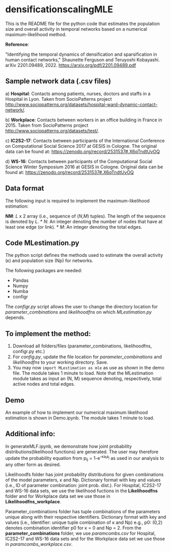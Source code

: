 # densificationscalingMLE
This is the README file for the python code that estimates the population size and overall activity in temporal networks based on a numerical maximum-likelihood method.

**Reference**:

"Identifying the temporal dynamics of densification and sparsification in human contact networks," Shaunette Ferguson and Teruyoshi Kobayashi. arXiv 2201.09489, 2022. https://arxiv.org/pdf/2201.09489.pdf


## Sample network data (.csv files)

a) **Hospital**: Contacts among patients, nurses, doctors and staffs in a Hospital in Lyon. Taken from SocioPatterns project <http://www.sociopatterns.org/datasets/hospital-ward-dynamic-contact-network/>.

b) **Workplace**: Contacts between workers in an office building in France in 2015. Taken from SocioPatterns project <http://www.sociopatterns.org/datasets/test/>.

 c) **IC2S2-17**: Contacts between participants of the International Conference on Computational Social Science 2017 at GESIS in Cologne. The original data can be found at: <https://zenodo.org/record/2531537#.X6qTndtUvOQ>

d) **WS-16**: Contacts between participants of the Computational Social Science Winter Symposium 2016 at GESIS in Cologne. Original data can be found at: <https://zenodo.org/record/2531537#.X6qTndtUvOQ>
	
## Data format

The following input is required to implement the maximum-likelihood estimation:
	
**NM**: *L* x 2  array (i.e., sequence of (*N*,*M*) tuples). The length of the sequence is denoted by *L*.
	* _N_: An integer denoting the number of nodes that have at least one edge (or link).
	* _M_: An integer denoting the total edges.
	

## Code **MLestimation.py**
The python script defines the methods used to estimate the overall activity (&kappa;) and population size (N</sub>p) for networks.
 
The following packages are needed: 
* Pandas
* Numpy
* Numba
* configr

The *configr.py* script allows the user to change the directory location for *parameter_combinations* and *likelihoodfns* on which *MLestimation.py* depends.

## To implement the method:
1. Download all folders/files (parameter_combinations, likelihoodfns, configr.py etc.)
2. For *config.py*, update the file location for *parameter_combinations* and *likelihoodfns* to your working directory. Save.
3. You may now ```import MLestimation as mle``` as use as shown in the demo file. The module takes 1 minute to load.
Note that the MLestimation module takes as input an (N, M) sequence denoting, respectively, total active nodes and total edges.

## Demo   
An example of how to implement our numerical maximum likelihood estimation is shown in Demo.ipynb. The module takes 1 minute to load.

## Additional info:
In generateMLF.ipynb, we demonstrate how joint probability distributions(likelihood functions) are generated. The user may therefore update the probability equation from p<sub>ij</sub> = 1-e<sup>-&kappa;a<sub>i</sub>a<sub>j</sub></sup> as used in our analysis to any other form as desired. 

Likelihoodfs folder has joint probability distributions for given combinations of the model parameters, &kappa; and N</sub>p. Dictionary format with key and values (i.e., ID of parameter combination: joint prob. dist.).
	For Hospital, IC2S2-17 and WS-16 data sets, we use the likelihood fuctions in the **Likelihoodfns** folder and for Workplace data set we use those in **Likelihoodfns_workplace**.
	
Parameter_combinations folder has tuple combinations of the parameters unique along with their respective identifiers. Dictionary format with key and values (i.e., Identifier: unique tuple combination of &kappa; and N</sub>p) e.g., p0: (0,2) denotes combination identifier p0 for &kappa; = 0 and N</sub>p = 2.
	From the **parameter_combinations** folder, we use _paramcombs.csv_ for Hospital, IC2S2-17 and WS-16 data sets and for the Workplace data set we use those in _paramcombs_workplace.csv_.
